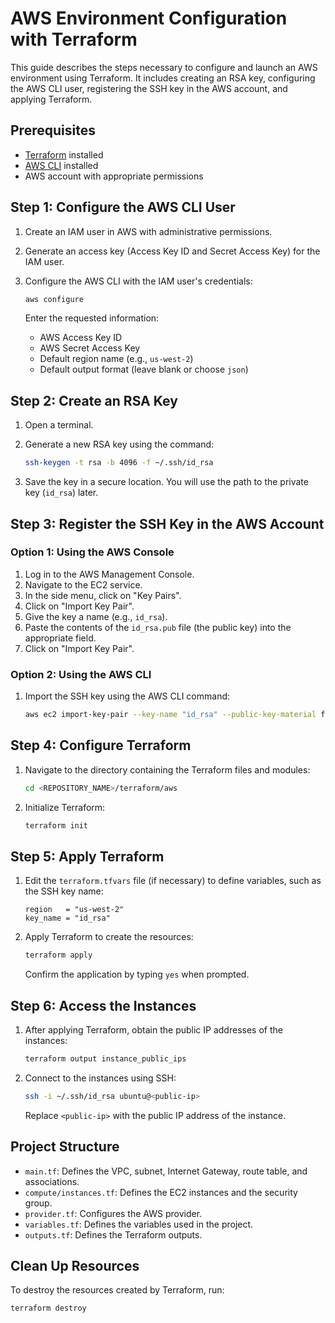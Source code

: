 # AWS Environment Configuration with Terraform

This guide describes the steps necessary to configure and launch an AWS environment using Terraform. It includes creating an RSA key, configuring the AWS CLI user, registering the SSH key in the AWS account, and applying Terraform.

## Prerequisites

- [Terraform](https://www.terraform.io/downloads.html) installed
- [AWS CLI](https://aws.amazon.com/cli/) installed
- AWS account with appropriate permissions

## Step 1: Configure the AWS CLI User

1. Create an IAM user in AWS with administrative permissions.
2. Generate an access key (Access Key ID and Secret Access Key) for the IAM user.
3. Configure the AWS CLI with the IAM user's credentials:

    ```sh
    aws configure
    ```

    Enter the requested information:
    - AWS Access Key ID
    - AWS Secret Access Key
    - Default region name (e.g., `us-west-2`)
    - Default output format (leave blank or choose `json`)

## Step 2: Create an RSA Key

1. Open a terminal.
2. Generate a new RSA key using the command:

    ```sh
    ssh-keygen -t rsa -b 4096 -f ~/.ssh/id_rsa
    ```

3. Save the key in a secure location. You will use the path to the private key (`id_rsa`) later.

## Step 3: Register the SSH Key in the AWS Account

### Option 1: Using the AWS Console

1. Log in to the AWS Management Console.
2. Navigate to the EC2 service.
3. In the side menu, click on "Key Pairs".
4. Click on "Import Key Pair".
5. Give the key a name (e.g., `id_rsa`).
6. Paste the contents of the `id_rsa.pub` file (the public key) into the appropriate field.
7. Click on "Import Key Pair".

### Option 2: Using the AWS CLI

1. Import the SSH key using the AWS CLI command:

    ```sh
    aws ec2 import-key-pair --key-name "id_rsa" --public-key-material fileb://~/.ssh/id_rsa.pub
    ```

## Step 4: Configure Terraform

1. Navigate to the directory containing the Terraform files and modules:

    ```sh
    cd <REPOSITORY_NAME>/terraform/aws
    ```

2. Initialize Terraform:

    ```sh
    terraform init
    ```

## Step 5: Apply Terraform

1. Edit the `terraform.tfvars` file (if necessary) to define variables, such as the SSH key name:

    ```hcl
    region   = "us-west-2"
    key_name = "id_rsa"
    ```

2. Apply Terraform to create the resources:

    ```sh
    terraform apply
    ```

    Confirm the application by typing `yes` when prompted.

## Step 6: Access the Instances

1. After applying Terraform, obtain the public IP addresses of the instances:

    ```sh
    terraform output instance_public_ips
    ```

2. Connect to the instances using SSH:

    ```sh
    ssh -i ~/.ssh/id_rsa ubuntu@<public-ip>
    ```

    Replace `<public-ip>` with the public IP address of the instance.

## Project Structure

- `main.tf`: Defines the VPC, subnet, Internet Gateway, route table, and associations.
- `compute/instances.tf`: Defines the EC2 instances and the security group.
- `provider.tf`: Configures the AWS provider.
- `variables.tf`: Defines the variables used in the project.
- `outputs.tf`: Defines the Terraform outputs.

## Clean Up Resources

To destroy the resources created by Terraform, run:

```sh
terraform destroy